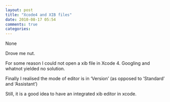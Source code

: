 ```yaml
---
layout: post
title: "Xcode4 and XIB files"
date: 2010-08-17 05:54
comments: true
categories: 
---
```


None


Drove me nut.


For some reason I could not open a xib file in Xcode 4. Googling and whatnot yielded no solution.


Finally I realised the mode of editor is in  ‘Version’ (as opposed to ‘Standard’ and ‘Assistant’)


Still, it is a good idea to have an integrated xib editor in xcode.

